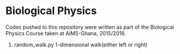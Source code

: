 # Biological Physics

Codes pushed to this repository were written as part of the Biological Physics Course taken at AIMS-Ghana, 2015/2016.
1. random_walk.py
   1-dimensional walk(either left or right)
